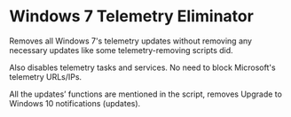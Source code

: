 # Windows 7 Telemetry Eliminator
Removes all Windows 7's telemetry updates without removing any necessary updates like some telemetry-removing scripts did.

Also disables telemetry tasks and services. No need to block Microsoft's telemetry URLs/IPs.

All the updates’ functions are mentioned in the script, removes Upgrade to Windows 10 notifications (updates).
